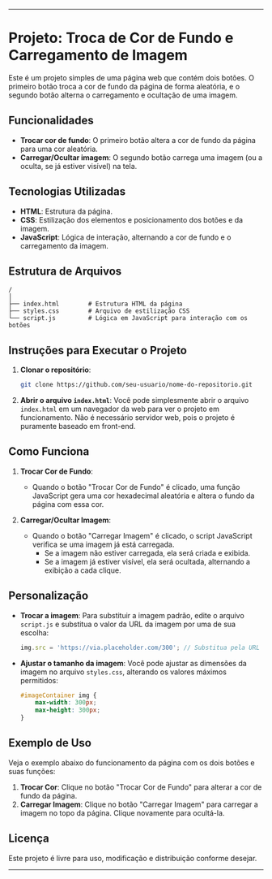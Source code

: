 
---

# Projeto: Troca de Cor de Fundo e Carregamento de Imagem

Este é um projeto simples de uma página web que contém dois botões. O primeiro botão troca a cor de fundo da página de forma aleatória, e o segundo botão alterna o carregamento e ocultação de uma imagem.

## Funcionalidades

- **Trocar cor de fundo**: O primeiro botão altera a cor de fundo da página para uma cor aleatória.
- **Carregar/Ocultar imagem**: O segundo botão carrega uma imagem (ou a oculta, se já estiver visível) na tela.

## Tecnologias Utilizadas

- **HTML**: Estrutura da página.
- **CSS**: Estilização dos elementos e posicionamento dos botões e da imagem.
- **JavaScript**: Lógica de interação, alternando a cor de fundo e o carregamento da imagem.

## Estrutura de Arquivos

```
/
│
├── index.html        # Estrutura HTML da página
├── styles.css        # Arquivo de estilização CSS
└── script.js         # Lógica em JavaScript para interação com os botões
```

## Instruções para Executar o Projeto

1. **Clonar o repositório**:
   ```bash
   git clone https://github.com/seu-usuario/nome-do-repositorio.git
   ```

2. **Abrir o arquivo `index.html`**:
   Você pode simplesmente abrir o arquivo `index.html` em um navegador da web para ver o projeto em funcionamento. Não é necessário servidor web, pois o projeto é puramente baseado em front-end.

## Como Funciona

1. **Trocar Cor de Fundo**:
   - Quando o botão "Trocar Cor de Fundo" é clicado, uma função JavaScript gera uma cor hexadecimal aleatória e altera o fundo da página com essa cor.
  
2. **Carregar/Ocultar Imagem**:
   - Quando o botão "Carregar Imagem" é clicado, o script JavaScript verifica se uma imagem já está carregada.
     - Se a imagem não estiver carregada, ela será criada e exibida.
     - Se a imagem já estiver visível, ela será ocultada, alternando a exibição a cada clique.

## Personalização

- **Trocar a imagem**:
  Para substituir a imagem padrão, edite o arquivo `script.js` e substitua o valor da URL da imagem por uma de sua escolha:
  ```javascript
  img.src = 'https://via.placeholder.com/300'; // Substitua pela URL da sua imagem
  ```

- **Ajustar o tamanho da imagem**:
  Você pode ajustar as dimensões da imagem no arquivo `styles.css`, alterando os valores máximos permitidos:
  ```css
  #imageContainer img {
      max-width: 300px;
      max-height: 300px;
  }
  ```

## Exemplo de Uso

Veja o exemplo abaixo do funcionamento da página com os dois botões e suas funções:

1. **Trocar Cor**: Clique no botão "Trocar Cor de Fundo" para alterar a cor de fundo da página.
2. **Carregar Imagem**: Clique no botão "Carregar Imagem" para carregar a imagem no topo da página. Clique novamente para ocultá-la.

## Licença

Este projeto é livre para uso, modificação e distribuição conforme desejar.

---